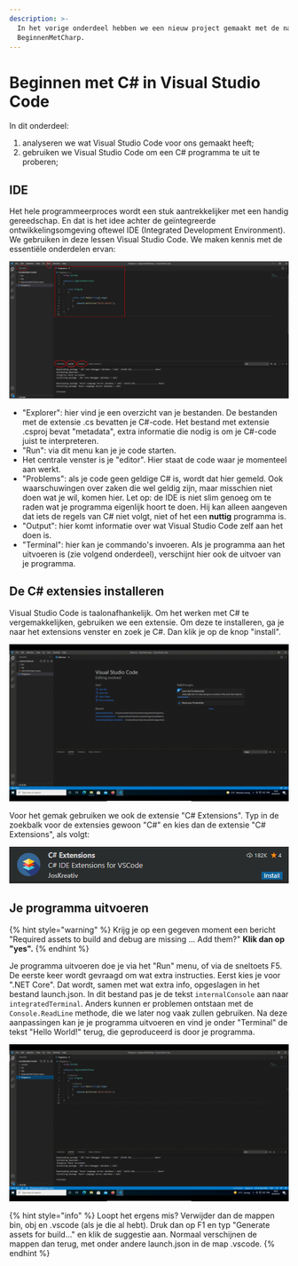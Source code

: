 ```yaml
---
description: >-
  In het vorige onderdeel hebben we een nieuw project gemaakt met de naam
  BeginnenMetCharp.
---
```


# Beginnen met C\# in Visual Studio Code

In dit onderdeel:

1. analyseren we wat Visual Studio Code voor ons gemaakt heeft;
2. gebruiken we Visual Studio Code om een C\# programma te uit te proberen;

## **IDE**

Het hele programmeerproces wordt een stuk aantrekkelijker met een handig gereedschap. En dat is het idee achter de geïntegreerde ontwikkelingsomgeving oftewel IDE \(Integrated Development Environment\). We gebruiken in deze lessen Visual Studio Code. We maken kennis met de essentiële onderdelen ervan:

![Onderdelen van de IDE](../../.gitbook/assets/screenshot-from-2021-09-20-09-27-12.png)

* "Explorer": hier vind je een overzicht van je bestanden. De bestanden met de extensie .cs bevatten je C\#-code. Het bestand met extensie .csproj bevat "metadata", extra informatie die nodig is om je C\#-code juist te interpreteren.
* "Run": via dit menu kan je je code starten.
* Het centrale venster is je "editor". Hier staat de code waar je momenteel aan werkt.
* "Problems": als je code geen geldige C\# is, wordt dat hier gemeld. Ook waarschuwingen over zaken die wel geldig zijn, maar misschien niet doen wat je wil, komen hier. Let op: de IDE is niet slim genoeg om te raden wat je programma eigenlijk hoort te doen. Hij kan alleen aangeven dat iets de regels van C\# niet volgt, niet of het een **nuttig** programma is.
* "Output": hier komt informatie over wat Visual Studio Code zelf aan het doen is.
* "Terminal": hier kan je commando's invoeren. Als je programma aan het uitvoeren is \(zie volgend onderdeel\), verschijnt hier ook de uitvoer van je programma.

## De C\# extensies installeren

Visual Studio Code is taalonafhankelijk. Om het werken met C\# te vergemakkelijken, gebruiken we een extensie. Om deze te installeren, ga je naar het extensions venster en zoek je C\#. Dan klik je op de knop "install".

![](../../.gitbook/assets/installatie-extensie.gif)

Voor het gemak gebruiken we ook de extensie "C\# Extensions". Typ in de zoekbalk voor de extensies gewoon "C\#" en kies dan de extensie "C\# Extensions", als volgt:

![](../../.gitbook/assets/screenshot-from-2021-09-20-10-32-39.png)

## Je programma uitvoeren

{% hint style="warning" %}
Krijg je op een gegeven moment een bericht "Required assets to build and debug are missing ... Add them?" **Klik dan op "yes".** 
{% endhint %}

Je programma uitvoeren doe je via het "Run" menu, of via de sneltoets F5. De eerste keer wordt gevraagd om wat extra instructies. Eerst kies je voor ".NET Core". Dat wordt, samen met wat extra info, opgeslagen in het bestand launch.json. In dit bestand pas je de tekst `internalConsole` aan naar `integratedTerminal`. Anders kunnen er problemen ontstaan met de `Console.ReadLine` methode, die we later nog vaak zullen gebruiken. Na deze aanpassingen kan je je programma uitvoeren en vind je onder "Terminal" de tekst "Hello World!" terug, die geproduceerd is door je programma.

![De eerste maal een programma uitvoeren.](../../.gitbook/assets/run-project.gif)

{% hint style="info" %}
Loopt het ergens mis? Verwijder dan de mappen bin, obj en .vscode \(als je die al hebt\). Druk dan op F1 en typ "Generate assets for build..." en klik de suggestie aan. Normaal verschijnen de mappen dan terug, met onder andere launch.json in de map .vscode.
{% endhint %}

